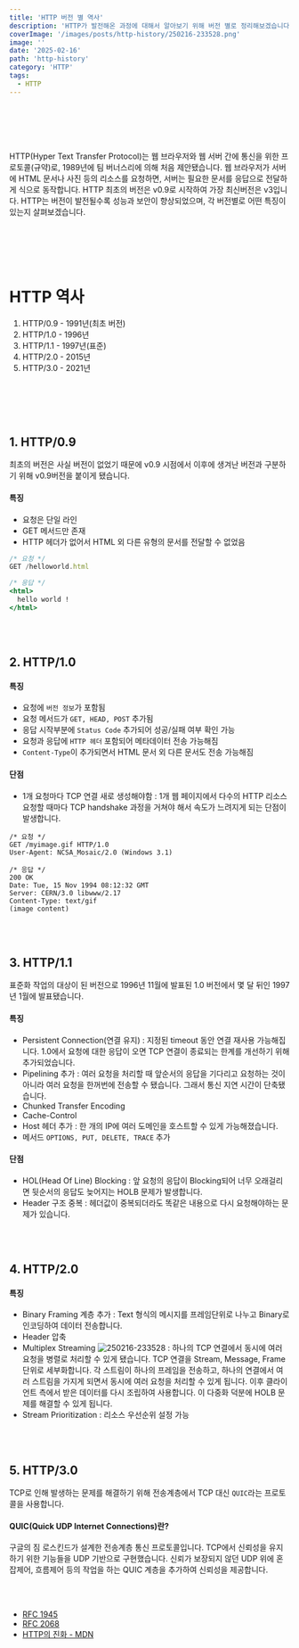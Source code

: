 ```yaml
---
title: 'HTTP 버전 별 역사'
description: 'HTTP가 발전해온 과정에 대해서 알아보기 위해 버전 별로 정리해보겠습니다.'
coverImage: '/images/posts/http-history/250216-233528.png'
image: ''
date: '2025-02-16'
path: 'http-history'
category: 'HTTP'
tags:
  - HTTP
---
```


<br/><br/><br/><br/>

HTTP(Hyper Text Transfer Protocol)는 웹 브라우저와 웹 서버 간에 통신을 위한 프로토콜(규약)로, 1989년에 팀 버너스리에 의해 처음 제안됐습니다. 웹 브라우저가 서버에 HTML 문서나 사진 등의 리소스를 요청하면, 서버는 필요한 문서를 응답으로 전달하게 식으로 동작합니다.
HTTP 최초의 버전은 v0.9로 시작하여 가장 최신버전은 v3입니다. HTTP는 버전이 발전될수록 성능과 보안이 향상되었으며, 각 버전별로 어떤 특징이 있는지 살펴보겠습니다.

<br/><br/><br/><br/>

# HTTP 역사

1. HTTP/0.9 - 1991년(최초 버전)
2. HTTP/1.0 - 1996년
3. HTTP/1.1 - 1997년(표준)
4. HTTP/2.0 - 2015년
5. HTTP/3.0 - 2021년

<br/><br/><br/><br/>

## 1. HTTP/0.9

최초의 버전은 사실 버전이 없었기 때문에 v0.9 시점에서 이후에 생겨난 버전과 구분하기 위해 v0.9버전을 붙이게 됐습니다.

#### 특징

- 요청은 단일 라인
- GET 메서드만 존재
- HTTP 헤더가 없어서 HTML 외 다른 유형의 문서를 전달할 수 없었음

```jsx
/* 요청 */
GET /helloworld.html

/* 응답 */
<html>
  hello world !
</html>
```

<br/><br/>

## 2. HTTP/1.0

#### 특징

- 요청에 `버전 정보`가 포함됨
- 요청 메서드가 `GET, HEAD, POST` 추가됨
- 응답 시작부분에 `Status Code` 추가되어 성공/실패 여부 확인 가능
- 요청과 응답에 `HTTP 헤더` 포함되어 메타데이터 전송 가능해짐
- `Content-Type`이 추가되면서 HTML 문서 외 다른 문서도 전송 가능해짐

#### 단점

- 1개 요청마다 TCP 연결 새로 생성해야함
  : 1개 웹 페이지에서 다수의 HTTP 리소스 요청할 때마다 TCP handshake 과정을 거쳐야 해서 속도가 느려지게 되는 단점이 발생합니다.

```
/* 요청 */
GET /myimage.gif HTTP/1.0
User-Agent: NCSA_Mosaic/2.0 (Windows 3.1)

/* 응답 */
200 OK
Date: Tue, 15 Nov 1994 08:12:32 GMT
Server: CERN/3.0 libwww/2.17
Content-Type: text/gif
(image content)

```

<br/><br/>

## 3. HTTP/1.1

표준화 작업의 대상이 된 버전으로 1996년 11월에 발표된 1.0 버전에서 몇 달 뒤인 1997년 1월에 발표됐습니다.

#### 특징

- Persistent Connection(연결 유지)
  : 지정된 timeout 동안 연결 재사용 가능해집니다. 1.0에서 요청에 대한 응답이 오면 TCP 연결이 종료되는 한계를 개선하기 위해 추가되었습니다.
- Pipelining 추가
  : 여러 요청을 처리할 때 앞순서의 응답을 기다리고 요청하는 것이 아니라 여러 요청을 한꺼번에 전송할 수 됐습니다. 그래서 통신 지연 시간이 단축됐습니다.
- Chunked Transfer Encoding
- Cache-Control
- Host 헤더 추가
  : 한 개의 IP에 여러 도메인을 호스트할 수 있게 가능해졌습니다.
- 메서드 `OPTIONS, PUT, DELETE, TRACE` 추가

#### 단점

- HOL(Head Of Line) Blocking
  : 앞 요청의 응답이 Blocking되어 너무 오래걸리면 뒷순서의 응답도 늦어지는 HOLB 문제가 발생합니다.
- Header 구조 중복
  : 헤더값이 중복되더라도 똑같은 내용으로 다시 요청해야하는 문제가 있습니다.

<br/><br/>

## 4. HTTP/2.0

#### 특징

- Binary Framing 계층 추가
  : Text 형식의 메시지를 프레임단위로 나누고 Binary로 인코딩하여 데이터 전송합니다.
- Header 압축
- Multiplex Streaming
  ![250216-233528](/images/posts/http-history/250216-233528.png)
  : 하나의 TCP 연결에서 동시에 여러 요청을 병렬로 처리할 수 있게 됐습니다. TCP 연결을 Stream, Message, Frame 단위로 세부화합니다. 각 스트림이 하나의 프레임을 전송하고, 하나의 연결에서 여러 스트림을 가지게 되면서 동시에 여러 요청을 처리할 수 있게 됩니다. 이후 클라이언트 측에서 받은 데이터를 다시 조립하여 사용합니다. 이 다중화 덕분에 HOLB 문제를 해결할 수 있게 됩니다.
- Stream Prioritization : 리소스 우선순위 설정 가능

<br/><br/>

## 5. HTTP/3.0

TCP로 인해 발생하는 문제를 해결하기 위해 전송계층에서 TCP 대신 `QUIC`라는 프로토콜을 사용합니다.

#### QUIC(Quick UDP Internet Connections)란?

구글의 짐 로스킨드가 설계한 전송계층 통신 프로토콜입니다. TCP에서 신뢰성을 유지하기 위한 기능들을 UDP 기반으로 구현했습니다. 신뢰가 보장되지 않던 UDP 위에 혼잡제어, 흐름제어 등의 작업을 하는 QUIC 계층을 추가하여 신뢰성을 제공합니다.

<br/><br/>

- [RFC 1945](https://datatracker.ietf.org/doc/html/rfc1945)
- [RFC 2068](https://datatracker.ietf.org/doc/html/rfc2068)
- [HTTP의 진화 - MDN](https://developer.mozilla.org/ko/docs/Web/HTTP/Evolution_of_HTTP)

